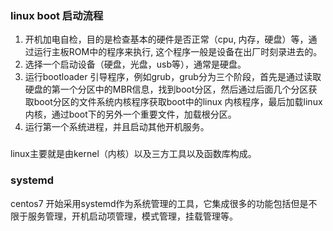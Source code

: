 ### linux  boot 启动流程
1. 开机加电自检，目的是检查基本的硬件是否正常（cpu, 内存，硬盘）等，通过运行主板ROM中的程序来执行, 这个程序一般是设备在出厂时刻录进去的。
2. 选择一个启动设备（硬盘，光盘，usb等），通常是硬盘。
3. 运行bootloader 引导程序，例如grub，grub分为三个阶段，首先是通过读取硬盘的第一个分区中的MBR信息，找到boot分区，然后通过后面几个分区获取boot分区的文件系统内核程序获取boot中的linux 内核程序，最后加载linux内核，通过boot下的另外一个重要文件，加载根分区。
4. 运行第一个系统进程，并且启动其他开机服务。
###
  linux主要就是由kernel（内核）以及三方工具以及函数库构成。
###  systemd
centos7 开始采用systemd作为系统管理的工具，它集成很多的功能包括但是不限于服务管理，开机启动项管理，模式管理，挂载管理等。 
<!--stackedit_data:
eyJoaXN0b3J5IjpbODMwNTk0MjcyLC0yMzc2NjM1MjcsLTk4MD
Q5NTg4OSwxOTExMzIxNDgyLDczMDk5ODExNl19
-->